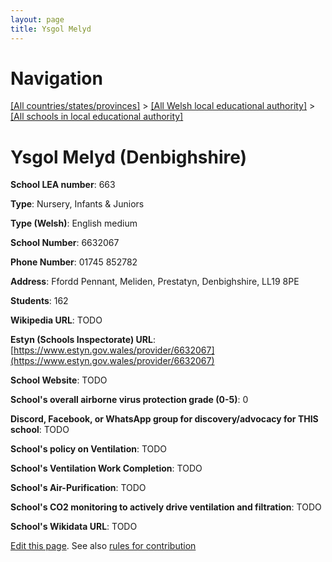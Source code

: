```yaml
---
layout: page
title: Ysgol Melyd
---
```

# Navigation

[[All countries/states/provinces]](../../..) > [[All Welsh local educational authority]](../..) > [[All schools in local educational authority]](..)

# Ysgol Melyd (Denbighshire)

**School LEA number**: 663

**Type**: Nursery, Infants & Juniors

**Type (Welsh)**: English medium

**School Number**: 6632067

**Phone Number**: 01745 852782

**Address**: Ffordd Pennant, Meliden, Prestatyn, Denbighshire, LL19 8PE

**Students**: 162

**Wikipedia URL**: TODO

**Estyn (Schools Inspectorate) URL**: [https://www.estyn.gov.wales/provider/6632067](https://www.estyn.gov.wales/provider/6632067)

**School Website**: TODO

**School's overall airborne virus protection grade (0-5)**: 0

**Discord, Facebook, or WhatsApp group for discovery/advocacy for THIS school**: TODO

**School's policy on Ventilation**: TODO

**School's Ventilation Work Completion**: TODO

**School's Air-Purification**: TODO

**School's CO2 monitoring to actively drive ventilation and filtration**: TODO

**School's Wikidata URL**: TODO




[Edit this page](https://github.com/VentilationProject/Wales/edit/prif/./Denbighshire/Ysgol_Melyd.md). See also [rules for contribution](../../../contribution-rules/)